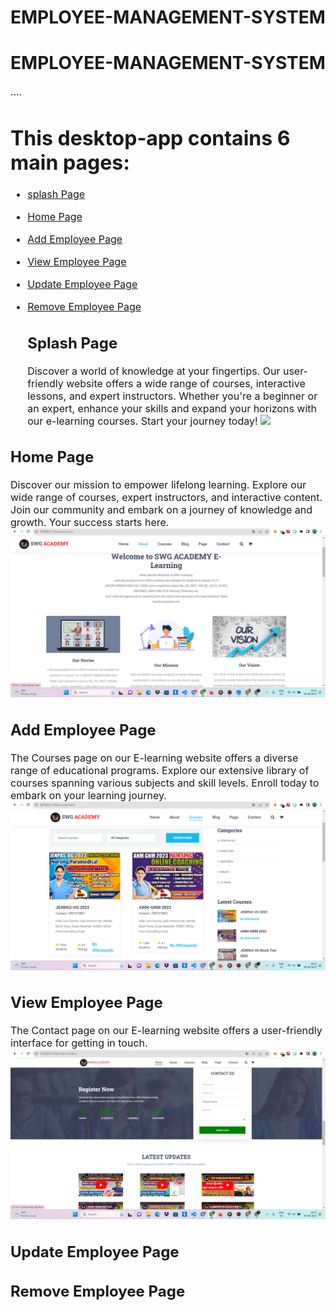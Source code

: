 # EMPLOYEE-MANAGEMENT-SYSTEM
<h1 align="center">EMPLOYEE-MANAGEMENT-SYSTEM</h1>
<p><font size="3">
....
</p>
  
# This desktop-app contains 6 main pages:
- [splash Page](#splash-page)
- [Home Page](#home-page)
- [Add Employee Page](#add-employee-page)
- [View Employee Page](#view-employee-page)
- [Update Employee Page](#update-employee-page)
- [Remove Employee Page](#remove-employee-page)

  ## Splash Page
  Discover a world of knowledge at your fingertips. Our user-friendly website offers a wide range of courses, interactive lessons, and expert instructors. Whether you're a beginner or an expert, enhance your skills and expand your horizons with our e-learning courses. Start your journey today!
![](https://github.com/Surya07102000/Employee-Management-System/blob/src/icons/splash_page.png)

## Home Page
Discover our mission to empower lifelong learning. Explore our wide range of courses, expert instructors, and interactive content. Join our community and embark on a journey of knowledge and growth. Your success starts here.
![](https://github.com/Surya07102000/SWG-ACADEMY/blob/main/images/Screenshot%20(356).png)

## Add Employee Page
The Courses page on our E-learning website offers a diverse range of educational programs. Explore our extensive library of courses spanning various subjects and skill levels. Enroll today to embark on your learning journey.
![](https://github.com/Surya07102000/SWG-ACADEMY/blob/main/images/Screenshot%20(357).png)

## View Employee Page
The Contact page on our E-learning website offers a user-friendly interface for getting in touch.
![](https://github.com/Surya07102000/SWG-ACADEMY/blob/main/images/Screenshot%20(358).png)

## Update Employee Page

## Remove Employee Page
